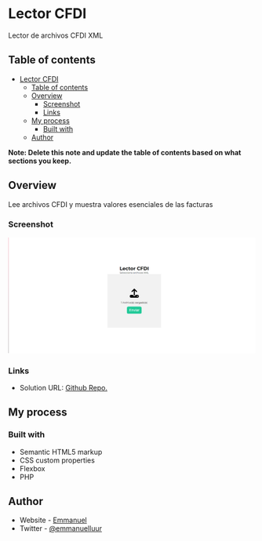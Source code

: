 # Lector CFDI

Lector de archivos CFDI XML

## Table of contents

- [Lector CFDI](#lector-cfdi)
  - [Table of contents](#table-of-contents)
  - [Overview](#overview)
    - [Screenshot](#screenshot)
    - [Links](#links)
  - [My process](#my-process)
    - [Built with](#built-with)
  - [Author](#author)


**Note: Delete this note and update the table of contents based on what sections you keep.**

## Overview

Lee archivos CFDI y muestra valores esenciales de las facturas

### Screenshot

![CFDI LECTOR MAIN](./img/cfdi.png)


### Links

- Solution URL: [Github Repo.](https://github.com/vidaencodigo/Lector-CFDI)

## My process

### Built with

- Semantic HTML5 markup
- CSS custom properties
- Flexbox
- PHP


## Author

- Website - [Emmanuel](http://www.emmanuelurbina.github.io)
- Twitter - [@emmanuelluur](https://www.twitter.com/emmanuelluur)